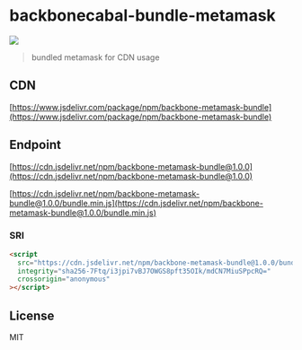 # backbonecabal-bundle-metamask

[![](https://data.jsdelivr.com/v1/package/npm/backbone-metamask-bundle/badge)](https://www.jsdelivr.com/package/npm/backbone-metamask-bundle)

> bundled metamask for CDN usage

## CDN

[https://www.jsdelivr.com/package/npm/backbone-metamask-bundle](https://www.jsdelivr.com/package/npm/backbone-metamask-bundle)

## Endpoint

[https://cdn.jsdelivr.net/npm/backbone-metamask-bundle@1.0.0](https://cdn.jsdelivr.net/npm/backbone-metamask-bundle@1.0.0)

[https://cdn.jsdelivr.net/npm/backbone-metamask-bundle@1.0.0/bundle.min.js](https://cdn.jsdelivr.net/npm/backbone-metamask-bundle@1.0.0/bundle.min.js)

### SRI

```html
<script
  src="https://cdn.jsdelivr.net/npm/backbone-metamask-bundle@1.0.0/bundle.js"
  integrity="sha256-7Ftq/i3jpi7vBJ7OWGS8pft35OIk/mdCN7MiuSPpcRQ="
  crossorigin="anonymous"
></script>
```

## License

MIT
